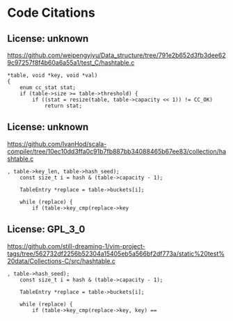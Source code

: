 # Code Citations

## License: unknown
https://github.com/weipengyiyu/Data_structure/tree/791e2b652d3fb3dee629c97257f8f4b60a6a55a1/test_C/hashtable.c

```
*table, void *key, void *val)
{
    enum cc_stat stat;
    if (table->size >= table->threshold) {
        if ((stat = resize(table, table->capacity << 1)) != CC_OK)
            return stat;
```


## License: unknown
https://github.com/IvanHod/scala-compiler/tree/10ec10dd3ffa0c91b7fb887bb34088465b67ee83/collection/hashtable.c

```
, table->key_len, table->hash_seed);
    const size_t i = hash & (table->capacity - 1);

    TableEntry *replace = table->buckets[i];

    while (replace) {
        if (table->key_cmp(replace->key
```


## License: GPL_3_0
https://github.com/still-dreaming-1/vim-project-tags/tree/562732df2256b52304a15405eb5a566bf2df773a/static%20test%20data/Collections-C/src/hashtable.c

```
, table->hash_seed);
    const size_t i = hash & (table->capacity - 1);

    TableEntry *replace = table->buckets[i];

    while (replace) {
        if (table->key_cmp(replace->key, key) ==
```

